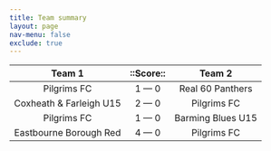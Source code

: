 ```yaml
---
title: Team summary
layout: page
nav-menu: false
exclude: true
---
```




|         Team 1          |  ::Score::  |      Team 2       |
|:-----------------------:|:-----------:|:-----------------:|
|       Pilgrims FC       | 1 &mdash; 0 | Real 60 Panthers  |
| Coxheath & Farleigh U15 | 2 &mdash; 0 |    Pilgrims FC    |
|       Pilgrims FC       | 1 &mdash; 0 | Barming Blues U15 |
| Eastbourne Borough Red  | 4 &mdash; 0 |    Pilgrims FC    |

 <br /><br /><br />